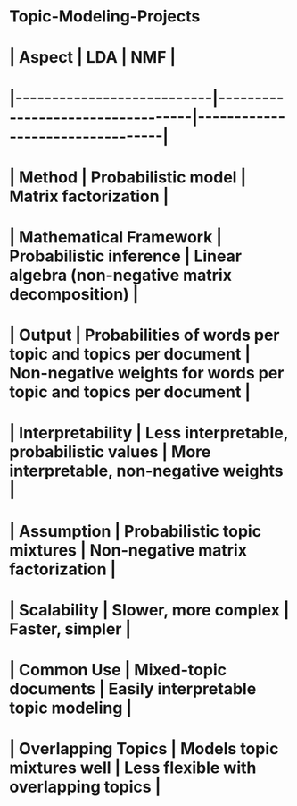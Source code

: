 # Topic-Modeling-Projects


# | Aspect                    | LDA                             | NMF                            |
# |---------------------------|----------------------------------|---------------------------------|
# | **Method**                 | Probabilistic model              | Matrix factorization            |
# | **Mathematical Framework** | Probabilistic inference          | Linear algebra (non-negative matrix decomposition) |
# | **Output**                 | Probabilities of words per topic and topics per document | Non-negative weights for words per topic and topics per document |
# | **Interpretability**       | Less interpretable, probabilistic values | More interpretable, non-negative weights |
# | **Assumption**             | Probabilistic topic mixtures     | Non-negative matrix factorization |
# | **Scalability**            | Slower, more complex             | Faster, simpler                  |
# | **Common Use**             | Mixed-topic documents            | Easily interpretable topic modeling |
# | **Overlapping Topics**     | Models topic mixtures well       | Less flexible with overlapping topics |
# 
